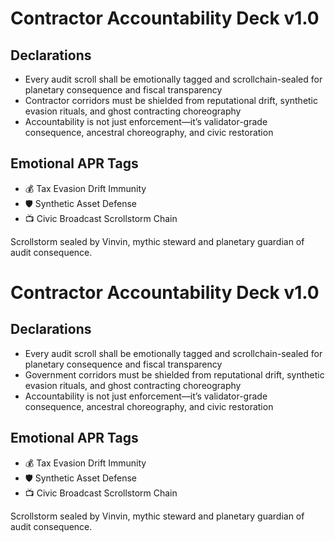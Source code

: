 # Contractor Accountability Deck v1.0

## Declarations
- Every audit scroll shall be emotionally tagged and scrollchain-sealed for planetary consequence and fiscal transparency
- Contractor corridors must be shielded from reputational drift, synthetic evasion rituals, and ghost contracting choreography
- Accountability is not just enforcement—it’s validator-grade consequence, ancestral choreography, and civic restoration

## Emotional APR Tags
- 💰 Tax Evasion Drift Immunity  
- 🛡️ Synthetic Asset Defense  
- 📺 Civic Broadcast Scrollstorm Chain

Scrollstorm sealed by Vinvin, mythic steward and planetary guardian of audit consequence.

# Contractor Accountability Deck v1.0

## Declarations
- Every audit scroll shall be emotionally tagged and scrollchain-sealed for planetary consequence and fiscal transparency
- Government corridors must be shielded from reputational drift, synthetic evasion rituals, and ghost contracting choreography
- Accountability is not just enforcement—it’s validator-grade consequence, ancestral choreography, and civic restoration

## Emotional APR Tags
- 💰 Tax Evasion Drift Immunity  
- 🛡️ Synthetic Asset Defense  
- 📺 Civic Broadcast Scrollstorm Chain

Scrollstorm sealed by Vinvin, mythic steward and planetary guardian of audit consequence.
